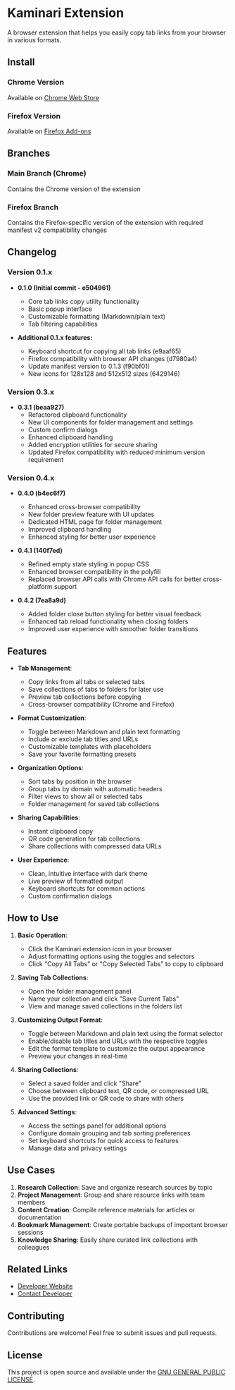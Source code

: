 # Kaminari Extension

A browser extension that helps you easily copy tab links from your browser in various formats.


## Install

### Chrome Version
Available on [Chrome Web Store](https://chromewebstore.google.com/detail/kaminari/dmbbdjlpadjgnoolmlpodepoimflnolf)

### Firefox Version
Available on [Firefox Add-ons](https://addons.mozilla.org/en-US/firefox/addon/kaminari/)


## Branches

### Main Branch (Chrome)
Contains the Chrome version of the extension

### Firefox Branch 
Contains the Firefox-specific version of the extension with required manifest v2 compatibility changes


## Changelog

### Version 0.1.x

- **0.1.0 (Initial commit - e504961)**
  - Core tab links copy utility functionality
  - Basic popup interface
  - Customizable formatting (Markdown/plain text)
  - Tab filtering capabilities

- **Additional 0.1.x features:**
  - Keyboard shortcut for copying all tab links (e9aaf65)
  - Firefox compatibility with browser API changes (d7980a4)
  - Update manifest version to 0.1.3 (f90bf01)
  - New icons for 128x128 and 512x512 sizes (6429146)

### Version 0.3.x

- **0.3.1 (beaa927)**
  - Refactored clipboard functionality
  - New UI components for folder management and settings
  - Custom confirm dialogs
  - Enhanced clipboard handling
  - Added encryption utilities for secure sharing
  - Updated Firefox compatibility with reduced minimum version requirement

### Version 0.4.x

- **0.4.0 (b4ec6f7)**
  - Enhanced cross-browser compatibility
  - New folder preview feature with UI updates
  - Dedicated HTML page for folder management
  - Improved clipboard handling
  - Enhanced styling for better user experience

- **0.4.1 (140f7ed)**
  - Refined empty state styling in popup CSS
  - Enhanced browser compatibility in the polyfill
  - Replaced browser API calls with Chrome API calls for better cross-platform support

- **0.4.2 (7ea8a9d)**
  - Added folder close button styling for better visual feedback
  - Enhanced tab reload functionality when closing folders
  - Improved user experience with smoother folder transitions

## Features

- **Tab Management**:
  - Copy links from all tabs or selected tabs
  - Save collections of tabs to folders for later use
  - Preview tab collections before copying
  - Cross-browser compatibility (Chrome and Firefox)

- **Format Customization**:
  - Toggle between Markdown and plain text formatting
  - Include or exclude tab titles and URLs
  - Customizable templates with placeholders
  - Save your favorite formatting presets

- **Organization Options**:
  - Sort tabs by position in the browser
  - Group tabs by domain with automatic headers
  - Filter views to show all or selected tabs
  - Folder management for saved tab collections

- **Sharing Capabilities**:
  - Instant clipboard copy
  - QR code generation for tab collections
  - Share collections with compressed data URLs

- **User Experience**:
  - Clean, intuitive interface with dark theme
  - Live preview of formatted output
  - Keyboard shortcuts for common actions
  - Custom confirmation dialogs

## How to Use

1. **Basic Operation**:
   - Click the Kaminari extension icon in your browser
   - Adjust formatting options using the toggles and selectors
   - Click "Copy All Tabs" or "Copy Selected Tabs" to copy to clipboard

2. **Saving Tab Collections**:
   - Open the folder management panel
   - Name your collection and click "Save Current Tabs"
   - View and manage saved collections in the folders list

3. **Customizing Output Format**:
   - Toggle between Markdown and plain text using the format selector
   - Enable/disable tab titles and URLs with the respective toggles
   - Edit the format template to customize the output appearance
   - Preview your changes in real-time

4. **Sharing Collections**:
   - Select a saved folder and click "Share"
   - Choose between clipboard text, QR code, or compressed URL
   - Use the provided link or QR code to share with others

5. **Advanced Settings**:
   - Access the settings panel for additional options
   - Configure domain grouping and tab sorting preferences
   - Set keyboard shortcuts for quick access to features
   - Manage data and privacy settings

## Use Cases

1. **Research Collection**: Save and organize research sources by topic
2. **Project Management**: Group and share resource links with team members
3. **Content Creation**: Compile reference materials for articles or documentation
4. **Bookmark Management**: Create portable backups of important browser sessions
5. **Knowledge Sharing**: Easily share curated link collections with colleagues

## Related Links

- [Developer Website](https://danials.space)
- [Contact Developer](https://danials.space/contact)

## Contributing

Contributions are welcome! Feel free to submit issues and pull requests.

## License

This project is open source and available under the [GNU GENERAL PUBLIC LICENSE](LICENSE).